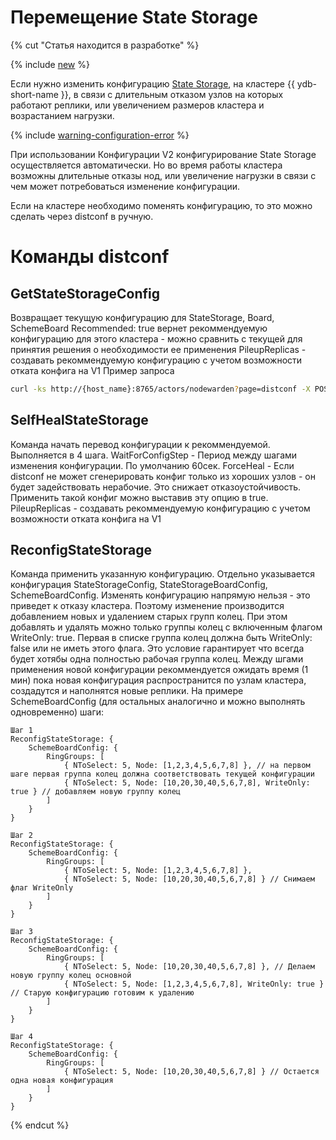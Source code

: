 # Перемещение State Storage

{% cut "Статья находится в разработке" %}

{% include [new](_includes/new.md) %}

Если нужно изменить конфигурацию [State Storage](../../../reference/configuration/index.md#domains-state), на кластере {{ ydb-short-name }}, в связи с длительным отказом узлов на которых работают реплики, или увеличением размеров кластера и возрастанием нагрузки.

{% include [warning-configuration-error](../configuration-v1/_includes/warning-configuration-error.md) %}

При использовании Конфигурации V2 конфигурирование State Storage осуществляется автоматически. Но во время работы кластера возможны длительные отказы нод, или увеличение нагрузки в связи с чем может потребоваться изменение конфигурации.

Если на кластере необходимо поменять конфигурацию, то это можно сделать через distconf в ручную.

# Команды distconf

## GetStateStorageConfig
Возвращает текущую конфигурацию для StateStorage, Board, SchemeBoard
	Recommended: true вернет рекоммендуемую конфигурацию для этого кластера - можно сравнить с текущей для принятия решения о необходимости ее применения
	PileupReplicas - создавать рекоммендуемую конфигурацию с учетом возможности отката конфига на V1
Пример запроса
```sh
curl -ks http://{host_name}:8765/actors/nodewarden?page=distconf -X POST -H 'Content-Type: application/json' -d '{"GetStateStorageConfig": {"Recommended": true}}' | jq
```

## SelfHealStateStorage
Команда начать перевод конфигурации к рекоммендуемой. Выполняется в 4 шага.
	WaitForConfigStep - Период между шагами изменения конфигурации. По умолчанию 60сек.
	ForceHeal - Если distconf не может сгенерировать конфиг только из хороших узлов - он будет задействовать нерабочие. Это снижает отказоустойчивость. Применить такой конфиг можно выставив эту опцию в true.
	PileupReplicas - создавать рекоммендуемую конфигурацию с учетом возможности отката конфига на V1

## ReconfigStateStorage
Команда применить указанную конфигурацию. Отдельно указывается конфигурация StateStorageConfig, StateStorageBoardConfig, SchemeBoardConfig.
Изменять конфигурацию напрямую нельзя - это приведет к отказу кластера. Поэтому изменение производится добавлением новых и удалением старых групп колец.
При этом добавлять и удалять можно только группы колец с включенным флагом WriteOnly: true.
Первая в списке группа колец должна быть WriteOnly: false или не иметь этого флага. Это условие гарантирует что всегда будет хотябы одна полностью рабочая группа колец.
Между шгами применения новой конфигурации рекоммендуется ожидать время (1 мин) пока новая конфигурация распространится по узлам кластера, создадутся и наполнятся новые реплики.
На примере SchemeBoardConfig (для остальных аналогично и можно выполнять одновременно) шаги:
```
Шаг 1
ReconfigStateStorage: {
	SchemeBoardConfig: {
		RingGroups: [
			{ NToSelect: 5, Node: [1,2,3,4,5,6,7,8] }, // на первом шаге первая группа колец должна соответствовать текущей конфигурации
			{ NToSelect: 5, Node: [10,20,30,40,5,6,7,8], WriteOnly: true } // добавляем новую группу колец
		]
	}
}

Шаг 2
ReconfigStateStorage: {
	SchemeBoardConfig: {
		RingGroups: [
			{ NToSelect: 5, Node: [1,2,3,4,5,6,7,8] },
			{ NToSelect: 5, Node: [10,20,30,40,5,6,7,8] } // Снимаем флаг WriteOnly
		]
	}
}

Шаг 3
ReconfigStateStorage: {
	SchemeBoardConfig: {
		RingGroups: [
			{ NToSelect: 5, Node: [10,20,30,40,5,6,7,8] }, // Делаем новую группу колец основной
			{ NToSelect: 5, Node: [1,2,3,4,5,6,7,8], WriteOnly: true } // Старую конфигурацию готовим к удалению
		]
	}
}

Шаг 4
ReconfigStateStorage: {
	SchemeBoardConfig: {
		RingGroups: [
			{ NToSelect: 5, Node: [10,20,30,40,5,6,7,8] } // Остается одна новая конфигурация
		]
	}
}
```
{% endcut %}

